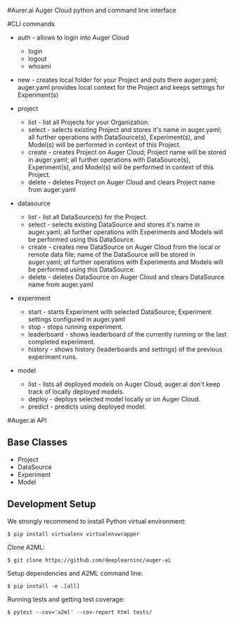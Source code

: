 #Aurer.ai
Auger Cloud python and command line interface

#CLI commands

- auth - allows to login into Auger Cloud
  - login
  - logout
  - whoami

- new - creates local folder for your Project and puts there auger.yaml;
auger.yaml provides local context for the Project and keeps settings for Experiment(s)

- project
  - list - list all Projects for your Organization.
  - select - selects existing Project and stores it's name in auger.yaml;
  all further operations with DataSource(s), Experiment(s), and Model(s) will be
  performed in context of this Project.  
  - create - creates Project on Auger Cloud; Project name will be stored in auger.yaml;
  all further operations with DataSource(s), Experiment(s), and Model(s) will be
  performed in context of this Project.  
  - delete - deletes Project on Auger Cloud and clears Project name from auger.yaml

- datasource
  - list - list all DataSource(s) for the Project.
  - select - selects existing DataSource and stores it's name in auger.yaml;
  all further operations with Experiments and Models will be performed using this DataSource.
  - create - creates new DataSource on Auger Cloud from the local or remote data file;
  name of the DataSource will be stored in auger.yaml;
  all further operations with Experiments and Models will be performed using this DataSource.
  - delete - deletes DataSource on Auger Cloud and clears DataSource name from auger.yaml

- experiment
  - start - starts Experiment with selected DataSource; Experiment settings configured in auger.yaml
  - stop - stops running experiment.
  - leaderboard - shows leaderboard of the currently running or the last completed experiment.
  - history - shows history (leaderboards and settings) of the previous experiment runs.

- model
  - list - lists all deployed models on Auger Cloud; auger.ai don't keep track of locally deployed models.
  - deploy - deploys selected model locally or on Auger Cloud.
  - predict - predicts using deployed model.

#Auger.ai API
## Base Classes
  - Project
  - DataSource
  - Experiment
  - Model


## Development Setup

We strongly recommend to install Python virtual environment:

```
$ pip install virtualenv virtualenvwrapper
```

Clone A2ML:

```
$ git clone https://github.com/deeplearninc/auger-ai
```

Setup dependencies and A2ML command line:

```
$ pip install -e .[all]
```

Running tests and getting test coverage:

```
$ pytest --cov='a2ml' --cov-report html tests/  
```

#
